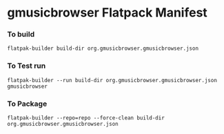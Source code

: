 # gmusicbrowser Flatpack Manifest

### To build
`flatpak-builder build-dir org.gmusicbrowser.gmusicbrowser.json`

### To Test run
`flatpak-builder --run build-dir org.gmusicbrowser.gmusicbrowser.json gmusicbrowser`

### To Package
`flatpak-builder --repo=repo --force-clean build-dir org.gmusicbrowser.gmusicbrowser.json`
